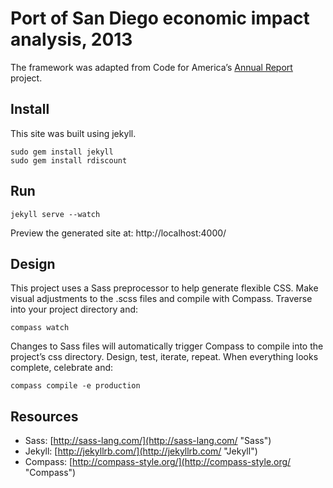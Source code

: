 Port of San Diego economic impact analysis, 2013
===

The framework was adapted from Code for America’s [Annual Report](https://github.com/codeforamerica/annual/ "Code for America Annual Report") project.

Install
---

This site was built using jekyll.

    sudo gem install jekyll
    sudo gem install rdiscount

Run
---

    jekyll serve --watch

Preview the generated site at: http://localhost:4000/

Design
---

This project uses a Sass preprocessor to help generate flexible CSS. Make visual adjustments to the .scss files and compile with Compass. Traverse into your project directory and:

    compass watch

Changes to Sass files will automatically trigger Compass to compile into the project’s css directory. Design, test, iterate, repeat. When everything looks complete, celebrate and:

    compass compile -e production

Resources
---

* Sass: [http://sass-lang.com/](http://sass-lang.com/ "Sass")
* Jekyll: [http://jekyllrb.com/](http://jekyllrb.com/ "Jekyll")
* Compass: [http://compass-style.org/](http://compass-style.org/ "Compass")
